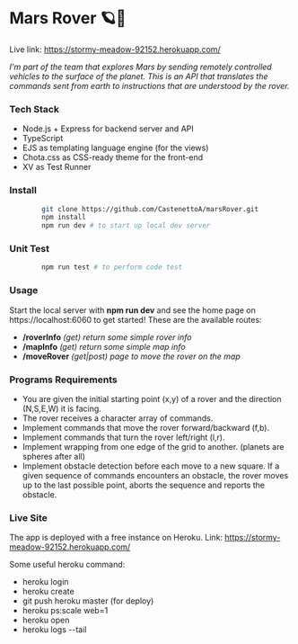 # Mars Rover 🪐🤖
Live link: https://stormy-meadow-92152.herokuapp.com/

*I'm part of the team that explores Mars by sending remotely controlled vehicles to the surface of the planet. 
This is an API that translates the commands sent from earth to instructions that are understood by the rover.*

### Tech Stack
* Node.js + Express for backend server and API
* TypeScript
* EJS as templating language engine (for the views)
* Chota.css as CSS-ready theme for the front-end
* XV as Test Runner

### Install
```sh
        git clone https://github.com/CastenettoA/marsRover.git
        npm install
        npm run dev # to start up local dev server
```

### Unit Test
```sh
        npm run test # to perform code test
```

### Usage
Start the local server with **npm run dev** and see the home page on https://localhost:6060 to get started!
These are the available routes:
* **/roverInfo** *(get) return some simple rover info*
* **/mapInfo** *(get) return some simple map info*
* **/moveRover** *(get|post) page to move the rover on the map*

### Programs Requirements
* You are given the initial starting point (x,y) of a rover and the direction (N,S,E,W) it is facing.
* The rover receives a character array of commands.
* Implement commands that move the rover forward/backward (f,b).
* Implement commands that turn the rover left/right (l,r).
* Implement wrapping from one edge of the grid to another. (planets are spheres after all)
* Implement obstacle detection before each move to a new square. If a given sequence of commands encounters an obstacle, the rover moves up to the last possible point, aborts the sequence and reports the obstacle.

### Live Site
The app is deployed with a free instance on Heroku.
Link: https://stormy-meadow-92152.herokuapp.com/

Some useful heroku command: 
* heroku login
* heroku create
* git push heroku master (for deploy)
* heroku ps:scale web=1
* heroku open
* heroku logs --tail
